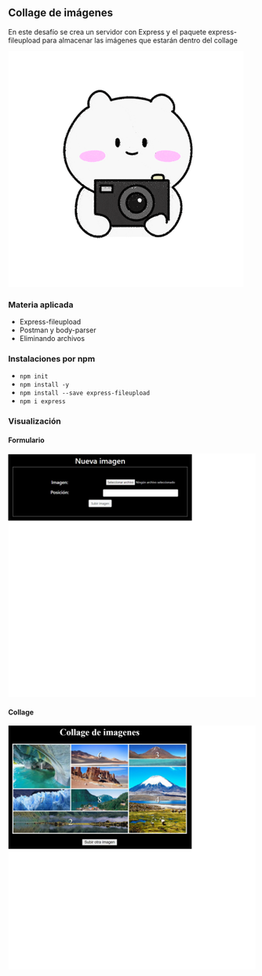 ## Collage de imágenes

En este desafío se crea un servidor con Express y el paquete express-fileupload para almacenar las imágenes que estarán dentro del collage

![](https://github.com/aleyire/collage-fotos/blob/main/public/img/git.gif)

### Materia aplicada

- Express-fileupload
- Postman y body-parser
- Eliminando archivos

### Instalaciones por npm
- `npm init`
- `npm install -y`
- `npm install --save express-fileupload`
- `npm i express`

### Visualización
#### Formulario
![](https://github.com/aleyire/collage-fotos/blob/main/public/img/form.png)

#### Collage
![](https://github.com/aleyire/collage-fotos/blob/main/public/img/collage.png)
